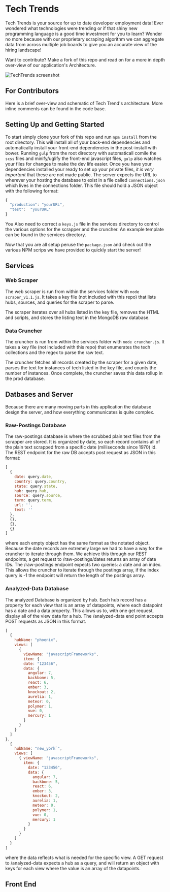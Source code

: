 # Tech Trends #
Tech Trends is your source for up to date developer employment data! Ever wondered what technologies were trending or if that shiny new programming language is a good time investment for you to learn? Wonder no more
because with our proprietary scraping algorithm we can aggregate data from across multiple job boards to give you an accurate view of the hiring landscape!

Want to contribute? Make a fork of this repo and read on for a more in depth over-view of our application's Architecture.

![TechTrends screenshot](http://i.imgur.com/VLtfakl.png)

## For Contributors ##
Here is a brief over-view and schematic of Tech Trend's architecture. More inline comments can be found in the code base.

## Setting Up and Getting Started ##
To start simply clone your fork of this repo and run `npm install` from the root directory. This will install all of your back-end dependencies and automatically install your front-end
dependencies in the post-install with bower. Running `gulp` from the root directory with automaticall comile the `scss` files and minify/uglify the front-end javascript files, `gulp` also watches
your files for changes to make the dev life easier. Once you have your dependencies installed your ready to set up your private files, *it is very important* that these are not made public.
The server expects the URL to wherever your hosting the database to exist in a file called `connections.json` which lives in the connections folder. This file should hold a JSON object with the following format:
````javascript
{
  "production": "yourURL",
  "test":  "yourURL"
}
````
You Also need to correct a `keys.js` file in the services directory to control the various options for the scrapper and the cruncher. An example template can be found in the services directory.

Now that you are all setup peruse the `package.json` and check out the various NPM scrips we have provided to quickly start the server!

## Services ##

### Web Scraper ###

The web scraper is run from within the services folder with `node scraper_v1.1.js`. It takes a key file (not included with this repo) that lists hubs, sources, and queries for the scraper to parse.

The scraper iterates over all hubs listed in the key file, removes the HTML and scripts, and stores the listing text in the MongoDB raw database.

### Data Cruncher ###

The cruncher is run from within the services folder with `node cruncher.js`. It takes a key file (not included with this repo) that enumerates the tech collections and the regex to parse the raw text.

The cruncher fetches all records created by the scraper for a given date, parses the text for instances of tech listed in the key file, and counts the number of instances. Once complete, the cruncher saves this data rollup in the prod database.

## Datbases and Server ##
Because there are many moving parts in this application the database design the server, and how everything communicates is quite complex.

### Raw-Postings Database ###
The raw-postings database is where the scrubbed plain text files from the scrapper are stored. It is organized by date, so each record contains all of the plain text scrapped from a specific date (milliseconds since 1970) id. The REST endpoint for the raw DB accepts post request as JSON in this format:

````javascript
[
  {
    date: query.date,
    country: query.country,
    state: query.state,
    hub: query.hub,
    source: query.source,
    term: query.term,
    url: '',
    text: ''
  },
  {},
  {},
  {}
]
````

where each empty object has the same format as the notated object. Because the date records are extremely large we had to have a way for the cruncher to iterate through them. We achieve this through our REST endpoints, a get request to /raw-postings/dates returns an array of date IDs. The /raw-postings endpoint expects two queries: a date and an index. This allows the cruncher to iterate through the postings array, if the index query is -1 the endpoint will return the length of the postings array.

### Analyzed-Data  Database ###
The analyzed Database is organized by hub. Each hub record has a property for each view that is an array of datapoints, where each datapoint has a date and a data property. This allows us to, with one get request, display all of the view data for a hub.  The /analyzed-data end point accepts POST requests as JSON in this format.
````javascript
[
  {
    hubName: "phoenix",
    views: [
      {
        viewName: "javascriptFrameworks",
        item: {
        date: "123456",
        data: {
          angular: 7,
          backbone: 5,
          react: 6,
          ember: 3,
          knockout: 2,
          aurelia: 1,
          meteor: 0,
          polymer: 1,
          vue: 0,
          mercury: 1
        }
      }
    }
  ]
},
  {
    hubName: "new_york`",
    views: [
      { viewName: "javascriptFrameworks",
        item: {
          date: "123456",
          data: {
            angular: 7,
            backbone: 5,
            react: 6,
            ember: 3,
            knockout: 2,
            aurelia: 1,
            meteor: 0,
            polymer: 1,
            vue: 0,
            mercury: 1
          }
        }
      }
    ]
  }
]
````
where the data reflects what is needed for the specific view.  A GET request to /analyzed-data expects a hub as a query, and will return an object with keys for each view where the value is an array of the datapoints.

## Front End ##
